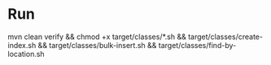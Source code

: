 Run
===
mvn clean verify && chmod +x target/classes/*.sh && target/classes/create-index.sh && target/classes/bulk-insert.sh && target/classes/find-by-location.sh
